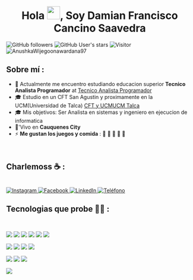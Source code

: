 
<h1 align="center">Hola <img src="https://media.giphy.com/media/hvRJCLFzcasrR4ia7z/giphy.gif" width="35">, Soy Damian Francisco Cancino Saavedra</h1>

![GitHub followers](https://img.shields.io/github/followers/AnushkaWijegoonawardana97?style=social) ![GitHub User's stars](https://img.shields.io/github/stars/AnushkaWijegoonawardana97?style=social) ![Visitor](https://visitor-badge.laobi.icu/badge?page_id=AnushkaWijegoonawardana97.repoName) <img src="https://komarev.com/ghpvc/?username=AnushkaWijegoonawardana97" alt="AnushkaWijegoonawardana97" />

## Sobre mí :

- 🏢 Actualmente me encuentro estudiando educacion superior **Tecnico Analista Programador** at [Tecnico Analista Programador](https://www.cftsanagustin.cl/carreras/analista-programador/)
- 🎓 Estudio en un CFT San Agustin y proximamente en la UCM(Universidad de Talca) [CFT y UCM](https://www.cftsanagustin.cl/)[UCM Talca](https://portal.ucm.cl/)
- 🎓 Mis objetivos: Ser Analista en sistemas y ingeniero en ejecucion de informatica
- 🏡'Vivo en **Cauquenes City**
- ⚡ **Me gustan los juegos y comida** : 🍕 🏉 🏏 🎥 🚞

<br>

## Charlemoss ☕ :

<br>

<!-- Redes sociales de Damián -->
<a href="https://www.instagram.com/dami.szn20/" target="_blank">
  <img src="https://img.icons8.com/fluency/48/000000/instagram-new.png" alt="Instagram" title="@dami.szn20">
</a>

<a href="https://www.facebook.com/damianfrancisco.camcinosaavedra.35/?locale=es_LA" target="_blank">
  <img src="https://img.icons8.com/fluency/48/000000/facebook.png" alt="Facebook" title="Damián Francisco Cancino Saavedra">
</a>

<a href="https://www.linkedin.com/in/damian-cancino-70a217389/" target="_blank">
  <img src="https://img.icons8.com/fluency/48/000000/linkedin.png" alt="LinkedIn" title="Damián Cancino">
</a>

<a href="tel:+56990025928">
  <img src="https://img.icons8.com/fluency/48/000000/phone-disconnected.png" alt="Teléfono" title="+56 9 9002 5928">
</a>

<br>

## Tecnologias que probe 🧑‍💻 :

<br>

<img src="https://img.icons8.com/color/48/000000/html-5--v1.png"/> <img src="https://img.icons8.com/color/48/000000/css3.png"/> <img src="https://img.icons8.com/color/48/000000/sass.png"/> <img src="https://img.icons8.com/color/48/000000/javascript--v1.png"/> <img src="https://img.icons8.com/office/48/000000/react.png"/> <img src="https://img.icons8.com/color/48/000000/nextjs.png"/>

<img src="https://img.icons8.com/color/48/000000/java-coffee-cup-logo--v1.png"/> <img src="https://img.icons8.com/officel/48/000000/php-logo.png"/> <img src="https://img.icons8.com/fluency/48/000000/laravel.png"/> <img src="https://img.icons8.com/fluency/48/000000/wordpress.png"/>

<img src="https://img.icons8.com/color/48/000000/mysql-logo.png"/> <img src="https://img.icons8.com/color/48/000000/mongodb.png"/> <img src="https://img.icons8.com/color/48/000000/firebase.png"/>

<img src="https://img.icons8.com/color/48/000000/npm.png"/>

<br>


